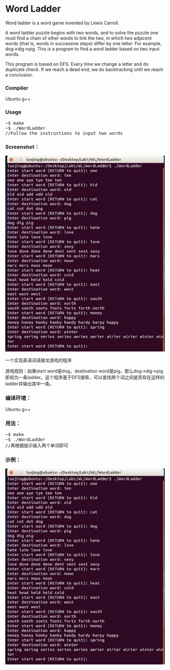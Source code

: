 # Word Ladder

Word ladder is a word game invented by Lewis Carroll. 

A word ladder puzzle begins with two words, and to solve the puzzle one must find a chain of other words to link the two, in which two adjacent words (that is, words in successive steps) differ by one letter. For example, dog->dig->pig. This is a program to find a word ladder based on two input words.

This program is based on DFS. Every time we change a letter and do duplicate check. If we reach a dead end, we do backtracking until we reach a conclusion.

### Compiler

Ubuntu g++

### Usage

<pre>
~$ make
~$ ./WordLadder
//Follow the instructions to input two words
</pre>

### Screenshot：

![](\screenshot.jpg)

一个实现英语词语接龙游戏的程序

游戏规则：如果start word是dog，destination word是pig，那么dog->dig->pig即视为一条ladder。这个程序基于DFS搜索，可以查找两个词之间是否存在这样的ladder并输出其中一条。

### 编译环境：

Ubuntu g++

### 用法：

<pre>
~$ make
~$ ./WordLadder
//再根据提示输入两个单词即可
</pre>

### 示例：

![](\screenshot.jpg)
